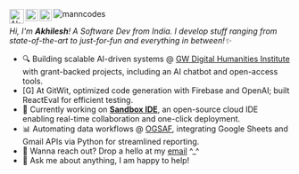 <a href="https://twitter.com/heyavi_">
  <img align="left" alt="Akhilesh Rangani's | X.com" width="26px" src="https://cdn.jsdelivr.net/gh/homarr-labs/dashboard-icons/svg/x-light.svg"/>
</a>
<a href="https://www.linkedin.com/in/akhileshrangani/">
  <img align="left" alt="Akhilesh's LinkedIn" width="22px" src="https://cdn.cdnlogo.com/logos/l/66/linkedin-icon.svg" />
</a>
<a href="https://open.spotify.com/user/9uj2mp03r2db3rt2nbraf1xwg?si=MAEG3HjvTZmM1JL4Hjotww&utm_source=copy-link&dl_branch=1">
  <img align="left" alt="Akhilesh's Spotify" width="22px" src="https://cdn.worldvectorlogo.com/logos/spotify-2.svg" />
</a>

<!-- ![](https://visitor-badge.glitch.me/badge?page_id=akhileshrangani4.akhileshrangani4) -->
<img src="https://komarev.com/ghpvc/?username=akhileshrangani4&label=Profile%20views&color=blueviolet&style=flat" alt="manncodes" />

<br />

*Hi, I'm **Akhilesh**! A Software Dev from India. I develop stuff ranging from state-of-the-art to just-for-fun and everything in between!✨*

- 🔍 Building scalable AI-driven systems @ [GW Digital Humanities Institute](https://gwdhi.org/) with grant-backed projects, including an AI chatbot and open-access tools.
- [G] At GitWit, optimized code generation with Firebase and OpenAI; built ReactEval for efficient testing. 
- 🔭 Currently working on **[Sandbox IDE](https://sandbox.gitwit.dev)**, an open-source cloud IDE enabling real-time collaboration and one-click deployment.
- 📊 Automating data workflows @ [OGSAF](https://gradfellowships.gwu.edu/), integrating Google Sheets and Gmail APIs via Python for streamlined reporting.
- 💼 Wanna reach out? Drop a hello at my [email](mailto:akhileshrangani4@gmail.com) ^_^
- 💬 Ask me about anything, I am happy to help!
